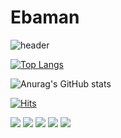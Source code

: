 # Ebaman

![header](https://capsule-render.vercel.app/api?type=waving&color=auto&height=250&section=header&text=Seungmin%20Park&fontSize=90)

[![Top Langs](https://github-readme-stats.vercel.app/api/top-langs/?username=smpark0213&layout=compact)](https://github.com/smpark0213/Park-Seung-min)


![Anurag's GitHub stats](https://github-readme-stats.vercel.app/api?username=smpark0213&show_icons=true&theme=radical&count_private=true&include_all_commits=ture&show_icons)


[![Hits](https://hits.seeyoufarm.com/api/count/incr/badge.svg?url=https%3A%2F%2Fgithub.com%2Fsmpark0213%2Fhit-counter&count_bg=%239200FF&title_bg=%2300E7FF&icon=&icon_color=%23F30000&title=Hits&edge_flat=false)](https://hits.seeyoufarm.com)


<img src="https://img.shields.io/badge/C%20Language-FF0000?style=flat-square&logo=C&logoColor=white"/>
<img src="https://img.shields.io/badge/C%2B%2B-FFFFE0?style=flat-square&logo=C++&logoColor=white"/>
<img src="https://img.shields.io/badge/Python-008B8B?style=flat-square&logo=Python&logoColor=white"/>
<img src="https://img.shields.io/badge/JAVA-FFF8DC?style=flat-square&logo=Java&logoColor=white"/>
<img src="https://img.shields.io/badge/JavaScript-FFFACD?style=flat-square&logo=JavaScript&logoColor=white"/>

